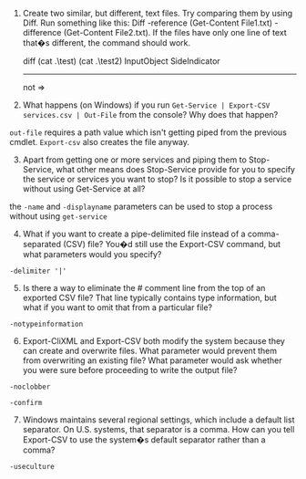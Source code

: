 1.  Create two similar, but different, text files. Try comparing them by using Diff. Run something like this: Diff -reference (Get-Content File1.txt) -difference (Get-Content File2.txt). If the files have only one line of text that�s different, the command should work.

    diff (cat .\test) (cat .\test2)
    InputObject SideIndicator
    ----------- -------------
    not      =>

2.  What happens (on Windows) if you run `Get-Service | Export-CSV services.csv | Out-File` from the console? Why does that happen? 

`out-file` requires a path value which isn't getting piped from the previous cmdlet. `Export-csv` also creates the file anyway.

3.  Apart from getting one or more services and piping them to Stop-Service, what other means does Stop-Service provide for you to specify the service or services you want to stop? Is it possible to stop a service without using Get-Service at all? 

the `-name` and `-displayname` parameters can be used to stop a process without using `get-service`

4.  What if you want to create a pipe-delimited file instead of a comma-separated (CSV) file? You�d still use the Export-CSV command, but what parameters would you specify? 

`-delimiter '|'`

5.  Is there a way to eliminate the # comment line from the top of an exported CSV file? That line typically contains type information, but what if you want to omit that from a particular file? 

`-notypeinformation`

6.  Export-CliXML and Export-CSV both modify the system because they can create and overwrite files. What parameter would prevent them from overwriting an existing file? What parameter would ask whether you were sure before proceeding to write the output file? 

`-noclobber`

`-confirm`

7.  Windows maintains several regional settings, which include a default list separator. On U.S. systems, that separator is a comma. How can you tell Export-CSV to use the system�s default separator rather than a comma?

`-useculture`